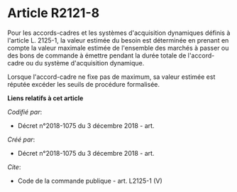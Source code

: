 # Article R2121-8

Pour les accords-cadres et les systèmes d'acquisition dynamiques définis à l'article L. 2125-1, la valeur estimée du besoin
est déterminée en prenant en compte la valeur maximale estimée de l'ensemble des marchés à passer ou des bons de commande à
émettre pendant la durée totale de l'accord-cadre ou du système d'acquisition dynamique. 

Lorsque l'accord-cadre ne fixe pas de maximum, sa valeur estimée est réputée excéder les seuils de procédure formalisée.

**Liens relatifs à cet article**

_Codifié par_:

  - Décret n°2018-1075 du 3 décembre 2018 - art.

_Créé par_:

  - Décret n°2018-1075 du 3 décembre 2018 - art.

_Cite_:

  - Code de la commande publique - art. L2125-1 (V)
